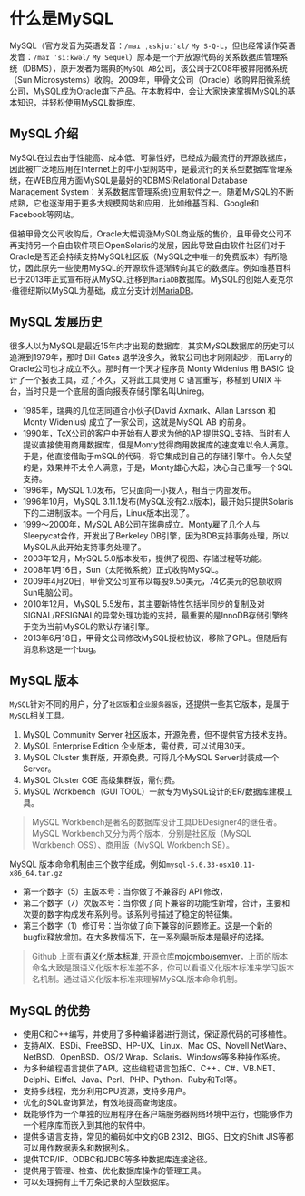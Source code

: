 # 什么是MySQL

MySQL（官方发音为英语发音：`/maɪ ˌɛskjuːˈɛl/` `My S-Q-L`，但也经常读作英语发音：`/maɪ ˈsiːkwəl/` `My Sequel`）原本是一个开放源代码的关系数据库管理系统（DBMS），原开发者为瑞典的`MySQL AB`公司，该公司于2008年被昇阳微系统（Sun Microsystems）收购。2009年，甲骨文公司（Oracle）收购昇阳微系统公司，MySQL成为Oracle旗下产品。在本教程中，会让大家快速掌握MySQL的基本知识，并轻松使用MySQL数据库。

## MySQL 介绍

MySQL在过去由于性能高、成本低、可靠性好，已经成为最流行的开源数据库，因此被广泛地应用在Internet上的中小型网站中，是最流行的关系型数据库管理系统，在WEB应用方面MySQL是最好的RDBMS\(Relational Database Management System：关系数据库管理系统\)应用软件之一。随着MySQL的不断成熟，它也逐渐用于更多大规模网站和应用，比如维基百科、Google和Facebook等网站。

但被甲骨文公司收购后，Oracle大幅调涨MySQL商业版的售价，且甲骨文公司不再支持另一个自由软件项目OpenSolaris的发展，因此导致自由软件社区们对于Oracle是否还会持续支持MySQL社区版（MySQL之中唯一的免费版本）有所隐忧，因此原先一些使用MySQL的开源软件逐渐转向其它的数据库。例如维基百科已于2013年正式宣布将从MySQL迁移到`MariaDB`数据库。MySQL的创始人麦克尔·维德纽斯以MySQL为基础，成立分支计划[MariaDB](https://github.com/MariaDB/server)。

## MySQL 发展历史

很多人以为MySQL是最近15年内才出现的数据库，其实MySQL数据库的历史可以追溯到1979年，那时 Bill Gates 退学没多久，微软公司也才刚刚起步，而Larry的Oracle公司也才成立不久。那时有一个天才程序员 Monty Widenius 用 BASIC 设计了一个报表工具，过了不久，又将此工具使用 C 语言重写，移植到 UNIX 平台，当时只是一个底层的面向报表存储引擎名叫Unireg。

* 1985年，瑞典的几位志同道合小伙子\(David Axmark、Allan Larsson 和Monty Widenius\) 成立了一家公司，这就是MySQL AB 的前身。
* 1990年，TcX公司的客户中开始有人要求为他的API提供SQL支持。当时有人提议直接使用商用数据库，但是Monty觉得商用数据库的速度难以令人满意。于是，他直接借助于mSQL的代码，将它集成到自己的存储引擎中。令人失望的是，效果并不太令人满意，于是，Monty雄心大起，决心自己重写一个SQL支持。
* 1996年，MySQL 1.0发布，它只面向一小拨人，相当于内部发布。
* 1996年10月，MySQL 3.11.1发布\(MySQL没有2.x版本\)，最开始只提供Solaris下的二进制版本。一个月后，Linux版本出现了。
* 1999～2000年，MySQL AB公司在瑞典成立。Monty雇了几个人与Sleepycat合作，开发出了Berkeley DB引擎，因为BDB支持事务处理，所以MySQL从此开始支持事务处理了。
* 2003年12月，MySQL 5.0版本发布，提供了视图、存储过程等功能。
* 2008年1月16日，Sun（太阳微系统）正式收购MySQL。
* 2009年4月20日，甲骨文公司宣布以每股9.50美元，74亿美元的总额收购Sun电脑公司。
* 2010年12月，MySQL 5.5发布，其主要新特性包括半同步的复制及对SIGNAL/RESIGNAL的异常处理功能的支持，最重要的是InnoDB存储引擎终于变为当前MySQL的默认存储引擎。
* 2013年6月18日，甲骨文公司修改MySQL授权协议，移除了GPL。但随后有消息称这是一个bug。

## MySQL 版本

`MySQL`针对不同的用户，分了`社区版`和`企业服务器版`，还提供一些其它版本，是属于`MySQL`相关工具。

1. MySQL Community Server 社区版本，开源免费，但不提供官方技术支持。
2. MySQL Enterprise Edition 企业版本，需付费，可以试用30天。
3. MySQL Cluster 集群版，开源免费。可将几个MySQL Server封装成一个Server。
4. MySQL Cluster CGE 高级集群版，需付费。
5. MySQL Workbench（GUI TOOL）一款专为MySQL设计的ER/数据库建模工具。

> MySQL Workbench是著名的数据库设计工具DBDesigner4的继任者。MySQL Workbench又分为两个版本，分别是社区版（MySQL Workbench OSS）、商用版（MySQL Workbench SE）。

MySQL 版本命命机制由三个数字组成，例如`mysql-5.6.33-osx10.11-x86_64.tar.gz`

* 第一个数字（5）主版本号：当你做了不兼容的 API 修改，
* 第二个数字（7）次版本号：当你做了向下兼容的功能性新增，合计，主要和次要的数字构成发布系列号。该系列号描述了稳定的特征集。
* 第三个数字（1）修订号：当你做了向下兼容的问题修正。这是一个新的bugfix释放增加。在大多数情况下，在一系列最新版本是最好的选择。

> Github 上面有[语义化版本标准](http://semver.org/lang/zh-CN/), 开源仓库[mojombo/semver](https://github.com/mojombo/semver)，上面的版本命名大致是跟语义化版本标准差不多，你可以看语义化版本标准来学习版本名机制。通过语义化版本标准来理解MySQL版本命命机制。

## MySQL 的优势

* 使用C和C++编写，并使用了多种编译器进行测试，保证源代码的可移植性。
* 支持AIX、BSDi、FreeBSD、HP-UX、Linux、Mac OS、Novell NetWare、NetBSD、OpenBSD、OS/2 Wrap、Solaris、Windows等多种操作系统。
* 为多种编程语言提供了API。这些编程语言包括C、C++、C\#、VB.NET、Delphi、Eiffel、Java、Perl、PHP、Python、Ruby和Tcl等。
* 支持多线程，充分利用CPU资源，支持多用户。
* 优化的SQL查询算法，有效地提高查询速度。
* 既能够作为一个单独的应用程序在客户端服务器网络环境中运行，也能够作为一个程序库而嵌入到其他的软件中。
* 提供多语言支持，常见的编码如中文的GB 2312、BIG5、日文的Shift JIS等都可以用作数据表名和数据列名。
* 提供TCP/IP、ODBC和JDBC等多种数据库连接途径。
* 提供用于管理、检查、优化数据库操作的管理工具。
* 可以处理拥有上千万条记录的大型数据库。

